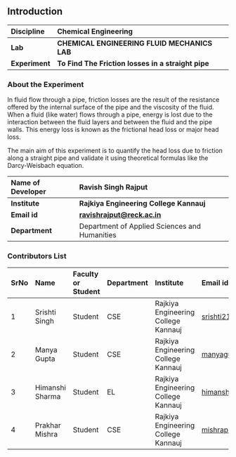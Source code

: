 ## Introduction


<b>Discipline | <b>Chemical Engineering
:--|:--|
<b> Lab | <b> CHEMICAL ENGINEERING FLUID MECHANICS LAB
<b> Experiment|     <b> To Find The Friction losses in a straight pipe 

### About the Experiment 

In fluid flow through a pipe, friction losses are the result of the resistance offered by the internal surface of the pipe and the viscosity of the fluid. When a fluid (like water) flows through a pipe, energy is lost due to the interaction between the fluid layers and between the fluid and the pipe walls. This energy loss is known as the frictional head loss or major head loss.

The main aim of this experiment is to quantify the head loss due to friction along a straight pipe and validate it using theoretical formulas like the Darcy-Weisbach equation.

<b>Name of Developer | <b> Ravish Singh Rajput 
:--|:--|
<b> Institute | <b> Rajkiya Engineering College Kannauj 
<b> Email id|     <b>  ravishrajput@reck.ac.in
<b> Department |  Department of Applied Sciences and Humanities

### Contributors List

SrNo | Name | Faculty or Student | Department| Institute | Email id
:--|:--|:--|:--|:--|:--|
1 | Srishti Singh | Student | CSE | Rajkiya Engineering College Kannauj | srishti2107singh@gmail.com
2 | Manya Gupta | Student | CSE | Rajkiya Engineering College Kannauj | manyagupta9140@gmail.com
3 | Himanshi Sharma | Student | EL | Rajkiya Engineering College Kannauj | himanshisharma2405@gmail.com
4 | Prakhar Mishra | Student | CSE | Rajkiya Engineering College Kannauj | mishraprakhar3030@gmail.com
